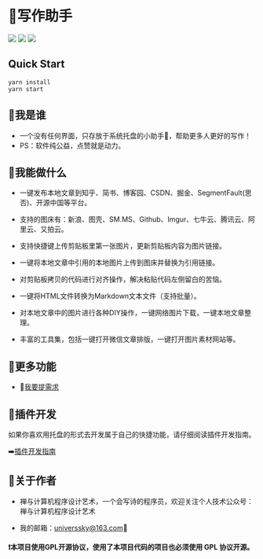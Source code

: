 <h1>📝写作助手</h1>
<img src="https://img.shields.io/github/license/ystcode/BlogHelper"/>
<img src="https://img.shields.io/static/v1?label=electron&message=7.1.7&color="/>
<img src="https://img.shields.io/static/v1?label=mac|win|linux&message=7.1.7&color=yellow"/>
</div>


## Quick Start

```shell
yarn install
yarn start
```

## 🚩我是谁

- 一个没有任何界面，只存放于系统托盘的小助手🌝，帮助更多人更好的写作！
- PS：软件纯公益，点赞就是动力。

## 🚩我能做什么

- 一键发布本地文章到知乎、简书、博客园、CSDN、掘金、SegmentFault(思否)、开源中国等平台。

- 支持的图床有：新浪、图壳、SM.MS、Github、Imgur、七牛云、腾讯云、阿里云、又拍云。

- 支持快捷键上传剪贴板里第一张图片，更新剪贴板内容为图片链接。

- 一键将本地文章中引用的本地图片上传到图床并替换为引用链接。

- 对剪贴板拷贝的代码进行对齐操作，解决粘贴代码左侧留白的苦恼。

- 一键将HTML文件转换为Markdown文本文件（支持批量）。

- 对本地文章中的图片进行各种DIY操作，一键网络图片下载，一键本地文章整理。

- 丰富的工具集，包括一键打开微信文章排版，一键打开图片素材网站等。

## 🚩更多功能

- 🙋[我要提需求](https://github.com/ystcode/BlogHelper/issues)


## 🚩插件开发

如果你喜欢用托盘的形式去开发属于自己的快捷功能，请仔细阅读插件开发指南。

➡️[插件开发指南](./src/plugins/README.md)

## 🚩关于作者

- 禅与计算机程序设计艺术，一个会写诗的程序员，欢迎关注个人技术公众号：禅与计算机程序设计艺术

- 我的邮箱：[universsky@163.com](mailto:universsky@163.com)📩

#### ❗本项目使用GPL开源协议，使用了本项目代码的项目也必须使用 GPL 协议开源。
